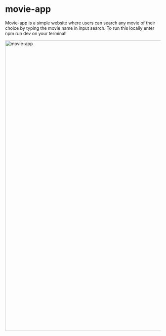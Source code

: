 # movie-app
Movie-app is a simple website where users can search any movie of their choice by typing the movie name in input search.
To run this locally enter npm run dev on your terminal!

<img width="938" alt="movie-app" src="https://github.com/goodylove/movie-app/assets/104577296/ab990ba3-5407-4104-bf64-237b84c4bb2c">

